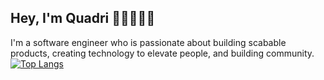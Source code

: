 ## Hey, I'm Quadri 👋👩‍💻👨‍💻
I'm a software engineer who is passionate about building scabable products, creating technology to elevate people, and building community.
[![Top Langs](https://github-readme-stats.vercel.app/api/top-langs/?username=nerdquad&layout=compact)](https://github.com/anuraghazra/github-readme-stats)

<!--
**NerdQuad/NerdQuad** is a ✨ _special_ ✨ repository because its `README.md` (this file) appears on your GitHub profile.


Here are some ideas to get you started:

- 🔭 I’m currently working on ...
- 🌱 I’m currently learning ...
- 👯 I’m looking to collaborate on ...
- 🤔 I’m looking for help with ... 
- 💬 Ask me about ...
- 📫 How to reach me: ...
- 😄 Pronouns: ...
- ⚡ Fun fact: ...
-->
